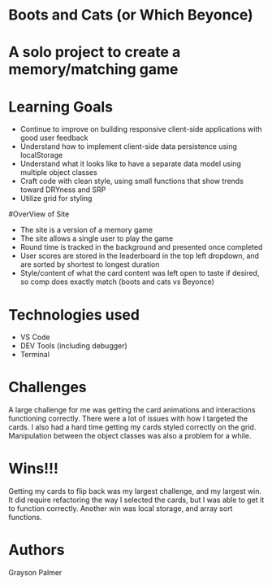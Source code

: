 # Boots and Cats (or Which Beyonce)

# A solo project to create a memory/matching game

# Learning Goals

- Continue to improve on building responsive client-side applications with good user feedback
- Understand how to implement client-side data persistence using localStorage
- Understand what it looks like to have a separate data model using multiple object classes
- Craft code with clean style, using small functions that show trends toward DRYness and SRP
- Utilize grid for styling

#OverView of Site

- The site is a version of a memory game
- The site allows a single user to play the game
- Round time is tracked in the background and presented once completed
- User scores are stored in the leaderboard in the top left dropdown, and are sorted by shortest to longest duration
- Style/content of what the card content was left open to taste if desired, so comp does exactly match (boots and cats vs Beyonce)

# Technologies used
- VS Code
- DEV Tools (including debugger)
- Terminal

# Challenges

A large challenge for me was getting the card animations and interactions functioning correctly. There were a lot of issues with how I targeted the cards. I also had a hard time getting my cards styled correctly on the grid. Manipulation between the object classes was also a problem for a while.

# Wins!!!

Getting my cards to flip back was my largest challenge, and my largest win. It did require refactoring the way I selected the cards, but I was able to get it to function correctly. Another win was local storage, and array sort functions.

# Authors
Grayson Palmer
